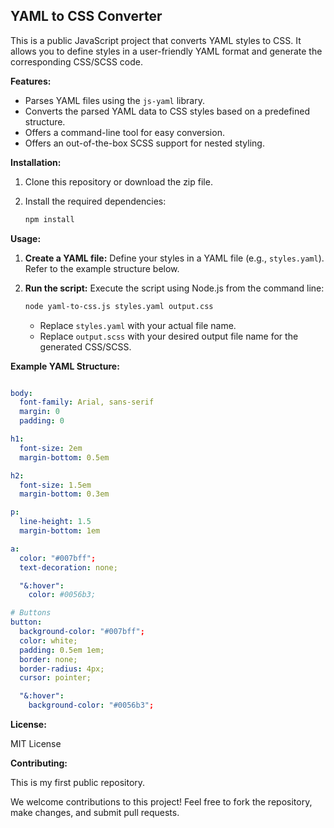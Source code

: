## YAML to CSS Converter

This is a public JavaScript project that converts YAML styles to CSS. It allows you to define styles in a user-friendly YAML format and generate the corresponding CSS/SCSS code.

**Features:**

* Parses YAML files using the `js-yaml` library.
* Converts the parsed YAML data to CSS styles based on a predefined structure.
* Offers a command-line tool for easy conversion.
* Offers an out-of-the-box SCSS support for nested styling.

**Installation:**

1. Clone this repository or download the zip file.
2. Install the required dependencies:

   ```bash
   npm install
   ```

**Usage:**

1. **Create a YAML file:** Define your styles in a YAML file (e.g., `styles.yaml`). Refer to the example structure below.
2. **Run the script:** Execute the script using Node.js from the command line:

   ```bash
   node yaml-to-css.js styles.yaml output.css
   ```

   - Replace `styles.yaml` with your actual file name.
   - Replace `output.scss` with your desired output file name for the generated CSS/SCSS.

**Example YAML Structure:**

```yaml

body:
  font-family: Arial, sans-serif
  margin: 0
  padding: 0

h1:
  font-size: 2em
  margin-bottom: 0.5em

h2:
  font-size: 1.5em
  margin-bottom: 0.3em

p:
  line-height: 1.5
  margin-bottom: 1em

a:
  color: "#007bff";
  text-decoration: none;

  "&:hover":
    color: #0056b3;

# Buttons
button:
  background-color: "#007bff";
  color: white;
  padding: 0.5em 1em;
  border: none;
  border-radius: 4px;
  cursor: pointer;

  "&:hover":
    background-color: "#0056b3";
```

**License:**

MIT License

**Contributing:**

This is my first public repository.

We welcome contributions to this project! Feel free to fork the repository, make changes, and submit pull requests.
